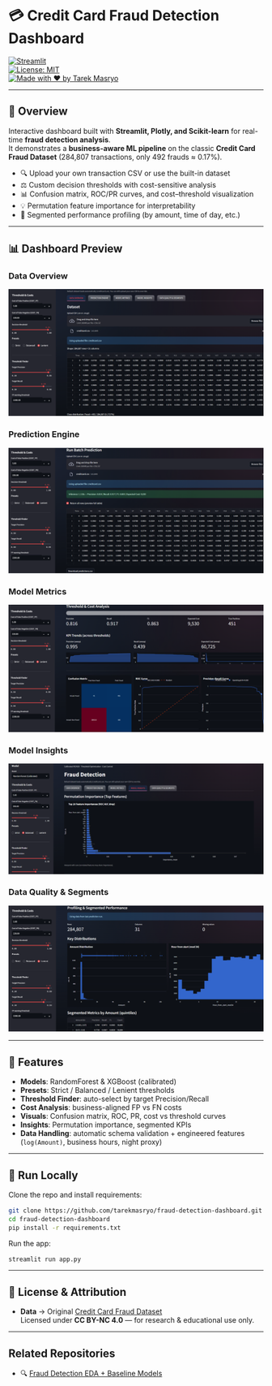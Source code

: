# 💳 Credit Card Fraud Detection Dashboard

[![Streamlit](https://img.shields.io/badge/Powered%20by-Streamlit-FF4B4B)](https://streamlit.io/)  
[![License: MIT](https://img.shields.io/badge/License-MIT-blue.svg)](LICENSE)  
[![Made with ❤️ by Tarek Masryo](https://img.shields.io/badge/Made%20by-Tarek%20Masryo-blue)](https://github.com/tarekmasryo)

---


## 📌 Overview

Interactive dashboard built with **Streamlit, Plotly, and Scikit-learn** for real-time **fraud detection analysis**.  
It demonstrates a **business-aware ML pipeline** on the classic **Credit Card Fraud Dataset** (284,807 transactions, only 492 frauds ≈ 0.17%).  

- 🔍 Upload your own transaction CSV or use the built-in dataset  
- ⚖️ Custom decision thresholds with cost-sensitive analysis  
- 📊 Confusion matrix, ROC/PR curves, and cost–threshold visualization  
- 💡 Permutation feature importance for interpretability  
- 🧾 Segmented performance profiling (by amount, time of day, etc.)

---

## 📊 Dashboard Preview

### Data Overview  
![Data](assets/data_overview.png)

### Prediction Engine  
![Prediction](assets/prediction_engine.png)

### Model Metrics  
![Metrics](assets/model_metrics.png)

### Model Insights  
![Insights](assets/model_insights.png)

### Data Quality & Segments  
![Segments](assets/data_quality.png)

---

## 🔑 Features

- **Models**: RandomForest & XGBoost (calibrated)  
- **Presets**: Strict / Balanced / Lenient thresholds  
- **Threshold Finder**: auto-select by target Precision/Recall  
- **Cost Analysis**: business-aligned FP vs FN costs  
- **Visuals**: Confusion matrix, ROC, PR, cost vs threshold curves  
- **Insights**: Permutation importance, segmented KPIs  
- **Data Handling**: automatic schema validation + engineered features (`log(Amount)`, business hours, night proxy)

---

## 🚀 Run Locally

Clone the repo and install requirements:

```bash
git clone https://github.com/tarekmasryo/fraud-detection-dashboard.git
cd fraud-detection-dashboard
pip install -r requirements.txt
```

Run the app:

```bash
streamlit run app.py
```

---


## 📜 License & Attribution

- **Data** → Original [Credit Card Fraud Dataset](https://www.kaggle.com/datasets/mlg-ulb/creditcardfraud)  
  Licensed under **CC BY-NC 4.0** — for research & educational use only.

---

## Related Repositories
- 🔍 [Fraud Detection EDA + Baseline Models](https://github.com/tarekmasryo/creditcard-fraud-detection)

